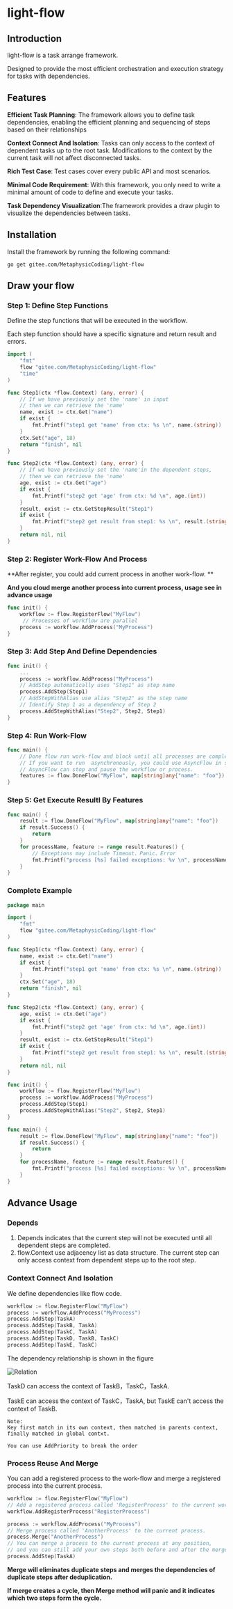 # light-flow

## Introduction

light-flow is a task arrange framework.

Designed to provide the most efficient orchestration and execution strategy for tasks with dependencies.

## Features

**Efficient Task Planning**: The framework allows you to define task dependencies, 
enabling the efficient planning and sequencing of steps based on their relationships

**Context Connect And Isolation**: Tasks can only access to the context of dependent tasks up to the root task.
Modifications to the context by the current task will not affect disconnected tasks.

**Rich Test Case**:  Test cases cover every public API and most scenarios.

**Minimal Code Requirement**: With this framework, you only need to write a minimal amount of code to define and execute your tasks. 

**Task Dependency Visualization**:The framework provides a draw plugin to visualize the dependencies between tasks. 

## Installation

Install the framework by running the following command:

`go get gitee.com/MetaphysicCoding/light-flow`

## Draw your flow

### Step 1: Define Step Functions

Define the step functions that will be executed in the workflow. 

Each step function should have a specific signature and return result and errors.

```go
import (
	"fmt"
	flow "gitee.com/MetaphysicCoding/light-flow"
	"time"
)

func Step1(ctx *flow.Context) (any, error) {
    // If we have previously set the 'name' in input
    // then we can retrieve the 'name'
	name, exist := ctx.Get("name")
	if exist {
		fmt.Printf("step1 get 'name' from ctx: %s \n", name.(string))
	}
	ctx.Set("age", 18)
	return "finish", nil
}

func Step2(ctx *flow.Context) (any, error) {
    // If we have previously set the 'name'in the dependent steps, 
    // then we can retrieve the 'name'
	age, exist := ctx.Get("age")
	if exist {
		fmt.Printf("step2 get 'age' from ctx: %d \n", age.(int))
	}
	result, exist := ctx.GetStepResult("Step1")
	if exist {
		fmt.Printf("step2 get result from step1: %s \n", result.(string))
	}
	return nil, nil
}
```

### Step 2: Register Work-Flow And Process

**After register, you could add current process in another work-flow. **

**And you cloud merge another process into current process, usage see in advance usage**

```go
func init() {
	workflow := flow.RegisterFlow("MyFlow")
     // Processes of workflow are parallel
	process := workflow.AddProcess("MyProcess")
}
```

### Step 3: Add Step And Define Dependencies

```go
func init() {
	...
	process := workflow.AddProcess("MyProcess")
    // AddStep automatically uses "Step1" as step name
	process.AddStep(Step1)
    // AddStepWithAlias use alias "Step2" as the step name
    // Identify Step 1 as a dependency of Step 2
	process.AddStepWithAlias("Step2", Step2, Step1)
}
```

### Step 4: Run Work-Flow

```go
func main() {
    // Done flow run work-flow and block until all processes are completed.
    // If you want to run  asynchronously, you could use AsyncFlow in stead
    // AsyncFlow can stop and pause the workflow or process.
	features := flow.DoneFlow("MyFlow", map[string]any{"name": "foo"})
}
```

### Step 5: Get Execute ResultI By Features

```go
func main() {
	result := flow.DoneFlow("MyFlow", map[string]any{"name": "foo"})
	if result.Success() {
		return
	}
	for processName, feature := range result.Features() {
        // Exceptions may include Timeout、Panic、Error
		fmt.Printf("process [%s] failed exceptions: %v \n", processName, feature.Exceptions())
	}
}
```

### Complete Example

```go
package main

import (
	"fmt"
	flow "gitee.com/MetaphysicCoding/light-flow"
)

func Step1(ctx *flow.Context) (any, error) {
	name, exist := ctx.Get("name")
	if exist {
		fmt.Printf("step1 get 'name' from ctx: %s \n", name.(string))
	}
	ctx.Set("age", 18)
	return "finish", nil
}

func Step2(ctx *flow.Context) (any, error) {
	age, exist := ctx.Get("age")
	if exist {
		fmt.Printf("step2 get 'age' from ctx: %d \n", age.(int))
	}
	result, exist := ctx.GetStepResult("Step1")
	if exist {
		fmt.Printf("step2 get result from step1: %s \n", result.(string))
	}
	return nil, nil
}

func init() {
	workflow := flow.RegisterFlow("MyFlow")
	process := workflow.AddProcess("MyProcess")
	process.AddStep(Step1)
	process.AddStepWithAlias("Step2", Step2, Step1)
}

func main() {
	result := flow.DoneFlow("MyFlow", map[string]any{"name": "foo"})
	if result.Success() {
		return
	}
	for processName, feature := range result.Features() {
		fmt.Printf("process [%s] failed exceptions: %v \n", processName, feature.Exceptions())
	}
}
```

## Advance Usage

### Depends

1. Depends indicates that the current step will not be executed until all dependent steps are completed.
2. flow.Context use adjacency list as data structure. The current step can only access context from dependent steps up to the root step.

### Context Connect And Isolation

We define dependencies like flow code.

```go
workflow := flow.RegisterFlow("MyFlow")
process := workflow.AddProcess("MyProcess")
process.AddStep(TaskA)
process.AddStep(TaskB, TaskA)
process.AddStep(TaskC, TaskA)
process.AddStep(TaskD, TaskB, TaskC)
process.AddStep(TaskE, TaskC)
```

The dependency relationship is shown in the figure

![Relation](./process.png)

TaskD can access the context of TaskB，TaskC，TaskA.

TaskE can access the context of TaskC，TaskA, but TaskE can't access the context of TaskB.

```
Note:  
Key first match in its own context, then matched in parents context, 
finally matched in global contxt.

You can use AddPriority to break the order 
```

### Process Reuse And Merge

You can add a registered process to the work-flow and merge a registered process into the current process.

```go
workflow := flow.RegisterFlow("MyFlow")
// Add a registered process called 'RegisterProcess' to the current workflow.
workflow.AddRegisterProcess("RegisterProcess")

process := workflow.AddProcess("MyProcess")
// Merge process called 'AnotherProcess' to the current process.
process.Merge("AnotherProcess")
// You can merge a process to the current process at any position, 
// and you can still add your own steps both before and after the merge operation.
process.AddStep(TaskA)
```

**Merge will eliminates duplicate steps and merges the dependencies of duplicate steps after deduplication.**

**If merge creates a cycle, then Merge method will panic and it indicates which two steps form the cycle.**


